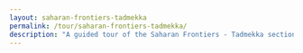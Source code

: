 ```yaml
---
layout: saharan-frontiers-tadmekka
permalink: /tour/saharan-frontiers-tadmekka/
description: "A guided tour of the Saharan Frontiers - Tadmekka section of Northwestern University's Block Museum exhibition of Caravans of Gold."
---
```

